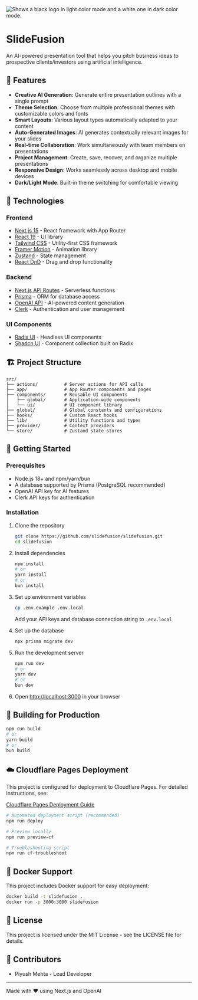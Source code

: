 <picture>
  <source media="(prefers-color-scheme: dark)" srcset="https://github.com/user-attachments/assets/d99d4a5c-c3b7-4c3b-b544-4c4529ccdca6#gh-dark-mode-only">
  <source media="(prefers-color-scheme: light)" srcset="https://github.com/user-attachments/assets/08428952-4c74-4919-9b8e-fe5d424917d3#gh-light-mode-only">
  <img alt="Shows a black logo in light color mode and a white one in dark color mode." src="https://github.com/user-attachments/assets/08428952-4c74-4919-9b8e-fe5d424917d3">
</picture>

# SlideFusion

An AI-powered presentation tool that helps you pitch business ideas to prospective clients/investors using artificial intelligence.

## 🌟 Features

- **Creative AI Generation**: Generate entire presentation outlines with a single prompt
- **Theme Selection**: Choose from multiple professional themes with customizable colors and fonts
- **Smart Layouts**: Various layout types automatically adapted to your content
- **Auto-Generated Images**: AI generates contextually relevant images for your slides
- **Real-time Collaboration**: Work simultaneously with team members on presentations
- **Project Management**: Create, save, recover, and organize multiple presentations
- **Responsive Design**: Works seamlessly across desktop and mobile devices
- **Dark/Light Mode**: Built-in theme switching for comfortable viewing

## 🚀 Technologies

### Frontend

- [Next.js 15](https://nextjs.org/) - React framework with App Router
- [React 19](https://react.dev/) - UI library
- [Tailwind CSS](https://tailwindcss.com/) - Utility-first CSS framework
- [Framer Motion](https://www.framer.com/motion/) - Animation library
- [Zustand](https://zustand-demo.pmnd.rs/) - State management
- [React DnD](https://react-dnd.github.io/react-dnd/) - Drag and drop functionality

### Backend

- [Next.js API Routes](https://nextjs.org/docs/api-routes/introduction) - Serverless functions
- [Prisma](https://www.prisma.io/) - ORM for database access
- [OpenAI API](https://openai.com/) - AI-powered content generation
- [Clerk](https://clerk.com/) - Authentication and user management

### UI Components

- [Radix UI](https://www.radix-ui.com/) - Headless UI components
- [Shadcn UI](https://ui.shadcn.com/) - Component collection built on Radix

## 🏗️ Project Structure

```
src/
├── actions/          # Server actions for API calls
├── app/              # App Router components and pages
├── components/       # Reusable UI components
│   ├── global/       # Application-wide components
│   └── ui/           # UI component library
├── global/           # Global constants and configurations
├── hooks/            # Custom React hooks
├── lib/              # Utility functions and types
├── provider/         # Context providers
└── store/            # Zustand state stores
```

## 🚀 Getting Started

### Prerequisites

- Node.js 18+ and npm/yarn/bun
- A database supported by Prisma (PostgreSQL recommended)
- OpenAI API key for AI features
- Clerk API keys for authentication

### Installation

1. Clone the repository

   ```bash
   git clone https://github.com/slidefusion/slidefusion.git
   cd slidefusion
   ```

2. Install dependencies

   ```bash
   npm install
   # or
   yarn install
   # or
   bun install
   ```

3. Set up environment variables

   ```bash
   cp .env.example .env.local
   ```

   Add your API keys and database connection string to `.env.local`

4. Set up the database

   ```bash
   npx prisma migrate dev
   ```

5. Run the development server

   ```bash
   npm run dev
   # or
   yarn dev
   # or
   bun dev
   ```

6. Open [http://localhost:3000](http://localhost:3000) in your browser

## 🔧 Building for Production

```bash
npm run build
# or
yarn build
# or
bun build
```

## ☁️ Cloudflare Pages Deployment

This project is configured for deployment to Cloudflare Pages. For detailed instructions, see:

[Cloudflare Pages Deployment Guide](./CLOUDFLARE_DEPLOYMENT.md)

```bash
# Automated deployment script (recommended)
npm run deploy

# Preview locally
npm run preview-cf

# Troubleshooting script
npm run cf-troubleshoot
```

## 🐳 Docker Support

This project includes Docker support for easy deployment:

```bash
docker build -t slidefusion .
docker run -p 3000:3000 slidefusion
```

## 📝 License

This project is licensed under the MIT License - see the LICENSE file for details.

## 👥 Contributors

- Piyush Mehta - Lead Developer

---

Made with ❤️ using Next.js and OpenAI
